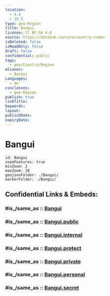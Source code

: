 ```yaml
---
location:
  - 4.4
  - 18.5
type: geo-Region
title: Bangui
license: CC BY-SA 4.0
source: https://datahub.io/core/country-codes
isDeleted: false
isReadOnly: false
draft: false
confidential: public
tags:
  - geo/Country/Region
aliases:
  - Bangui
Languages:
  - de
cssclasses:
  - geo-Region
publish: true
linkTitle:
keywords:
layout:
publishDate:
expiryDate:
---
```


# Bangui

```leaflet
id: Bangui
zoomFeatures: true 
minZoom: 2 
maxZoom: 18
geojsonFolder: ./Bangui/
markerFolder: ./Bangui/
```


## Confidential Links & Embeds: 

### #is_/same_as :: [Bangui](/_Standards/Earth/Continent/Africa/Africa~Central/Central_African_Rep/prefectures~Central_African_Rep/Bangui.md) 

### #is_/same_as :: [Bangui.public](/_public/Earth/Continent/Africa/Africa~Central/Central_African_Rep/prefectures~Central_African_Rep/Bangui.public.md) 

### #is_/same_as :: [Bangui.internal](/_internal/Earth/Continent/Africa/Africa~Central/Central_African_Rep/prefectures~Central_African_Rep/Bangui.internal.md) 

### #is_/same_as :: [Bangui.protect](/_protect/Earth/Continent/Africa/Africa~Central/Central_African_Rep/prefectures~Central_African_Rep/Bangui.protect.md) 

### #is_/same_as :: [Bangui.private](/_private/Earth/Continent/Africa/Africa~Central/Central_African_Rep/prefectures~Central_African_Rep/Bangui.private.md) 

### #is_/same_as :: [Bangui.personal](/_personal/Earth/Continent/Africa/Africa~Central/Central_African_Rep/prefectures~Central_African_Rep/Bangui.personal.md) 

### #is_/same_as :: [Bangui.secret](/_secret/Earth/Continent/Africa/Africa~Central/Central_African_Rep/prefectures~Central_African_Rep/Bangui.secret.md)

